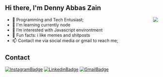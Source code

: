 ## Hi there, I'm **Denny Abbas Zain**

<a href="https://github.com/anuraghazra/github-readme-stats">
  <img align="right" src="https://github-readme-stats.vercel.app/api/top-langs/?username=dennyzain&layout=compact" />
</a>

- 👀 Programming and Tech Entusiast;
- :seedling: I'm learning currently node
- 🤔 I’m interested with Javascript environtment
- :clown_face: Fun facts: i like memes and shitposts
- 📫 Contact me via social media or gmail to reach me;

## Contact

[![InstagramBadge](https://img.shields.io/badge/Instagram-%23E4405F.svg?style=for-the-badge&logo=instagram&logoColor=white)](https://www.instagram.com/abbas_dznx/)
[![LinkedinBadge](https://img.shields.io/badge/LinkedIn-0077B5?style=for-the-badge&logo=linkedin&logoColor=white)](https://www.linkedin.com/in/denny-abbas-zain-567552194/)
[![GmailBadge](https://img.shields.io/badge/Gmail-D14836?style=for-the-badge&logo=gmail&logoColor=white)](mailto:abbasdenny24@gmail.com)



